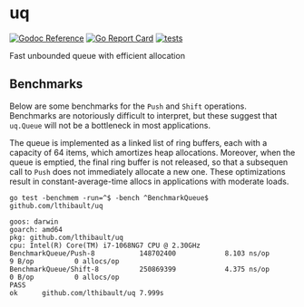 # uq

[![Godoc Reference](https://img.shields.io/badge/godoc-reference-blue.svg?style=flat-square)](https://godoc.org/github.com/lthibault/uq)
[![Go Report Card](https://goreportcard.com/badge/github.com/lthibault/uq?style=flat-square)](https://goreportcard.com/report/github.com/lthibault/uq)
[![tests](https://github.com/lthibault/uq/workflows/Go/badge.svg)](https://github.com/lthibault/uq/actions/workflows/go.yml)


Fast unbounded queue with efficient allocation

## Benchmarks

Below are some benchmarks for the `Push` and `Shift` operations.  Benchmarks are notoriously difficult to interpret,
but these suggest that `uq.Queue` will not be a bottleneck in most applications.

The queue is implemented as a linked list of ring buffers, each with a capacity of 64 items, which amortizes heap
allocations.  Moreover, when the queue is emptied, the final ring buffer is not released, so that a subsequen call
to `Push` does not immediately allocate a new one.  These optimizations result in constant-average-time allocs in
applications with moderate loads.

```
go test -benchmem -run=^$ -bench ^BenchmarkQueue$ github.com/lthibault/uq

goos: darwin
goarch: amd64
pkg: github.com/lthibault/uq
cpu: Intel(R) Core(TM) i7-1068NG7 CPU @ 2.30GHz
BenchmarkQueue/Push-8         	148702400	         8.103 ns/op	       9 B/op	       0 allocs/op
BenchmarkQueue/Shift-8        	250869399	         4.375 ns/op	       0 B/op	       0 allocs/op
PASS
ok  	github.com/lthibault/uq	7.999s
```
